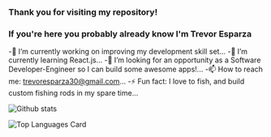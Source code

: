 ### Thank you for visiting my repository!
### If you're here you probably already know I'm Trevor Esparza


-🔭 I’m currently working on improving my development skill set...
-🌱 I’m currently learning React.js...
-👯 I’m looking for an opportunity as a Software Developer-Engineer so I can build some awesome apps!...
-📫 How to reach me: trevoresparza30@gmail.com...
-⚡ Fun fact: I love to fish, and build custom fishing rods in my spare time...

![Github stats](https://github-readme-stats.vercel.app/api?username=esptrev&theme=highcontrast&show_icons=true&count_private=true)

![Top Languages Card](https://github-readme-stats.vercel.app/api/top-langs/?username=esptrev)
